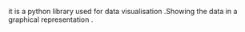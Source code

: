 it is a python library used for data visualisation .Showing the data in a graphical representation . 
